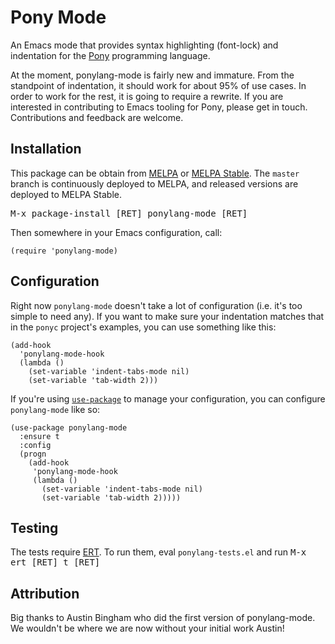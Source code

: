 # Pony Mode

An Emacs mode that provides syntax highlighting (font-lock) and
indentation for the [Pony](http://www.ponylang.org/) programming
language.

At the moment, ponylang-mode is fairly new and immature. From the
standpoint of indentation, it should work for about 95% of use cases.
In order to work for the rest, it is going to require a rewrite. If
you are interested in contributing to Emacs tooling for Pony, please
get in touch. Contributions and feedback are welcome.

## Installation

This package can be obtain from
[MELPA](http://melpa.org/#/ponylang-mode) or
[MELPA Stable](http://stable.melpa.org/#/ponylang-mode). The `master`
branch is continuously deployed to MELPA, and released versions are
deployed to MELPA Stable.

<kbd>M-x package-install [RET] ponylang-mode [RET]</kbd>

Then somewhere in your Emacs configuration, call:

```
(require 'ponylang-mode)
```

## Configuration

Right now `ponylang-mode` doesn't take a lot of configuration (i.e.
it's too simple to need any). If you want to make sure your
indentation matches that in the `ponyc` project's examples, you can
use something like this:

```
(add-hook
  'ponylang-mode-hook
  (lambda ()
    (set-variable 'indent-tabs-mode nil)
    (set-variable 'tab-width 2)))
```

If you're using
[`use-package`](https://github.com/jwiegley/use-package) to manage
your configuration, you can configure `ponylang-mode` like so:

```
(use-package ponylang-mode
  :ensure t
  :config
  (progn
    (add-hook
     'ponylang-mode-hook
     (lambda ()
       (set-variable 'indent-tabs-mode nil)
       (set-variable 'tab-width 2)))))
```

## Testing

The tests require
[ERT](https://www.gnu.org/software/emacs/manual/html_node/ert/). To
run them, eval `ponylang-tests.el` and run <kbd>M-x ert [RET] t
[RET]</kbd>

## Attribution

Big thanks to Austin Bingham who did the first version of ponylang-mode.
We wouldn't be where we are now without your initial work Austin!
